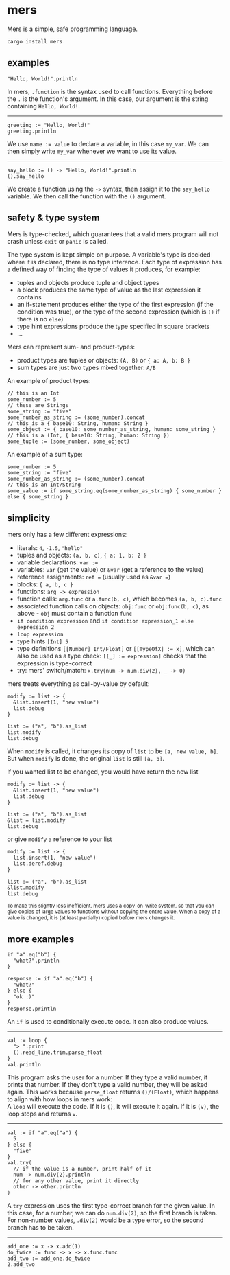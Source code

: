# mers

Mers is a simple, safe programming language.

```sh
cargo install mers
```

## examples

```
"Hello, World!".println
```

In mers, `.function` is the syntax used to call functions.
Everything before the `.` is the function's argument.
In this case, our argument is the string containing `Hello, World!`.

---

```
greeting := "Hello, World!"
greeting.println
```

We use `name := value` to declare a variable, in this case `my_var`.
We can then simply write `my_var` whenever we want to use its value.

---

```
say_hello := () -> "Hello, World!".println
().say_hello
```

We create a function using the `->` syntax, then assign it
to the `say_hello` variable.
We then call the function with the `()` argument.

## safety & type system

Mers is type-checked, which guarantees
that a valid mers program will not crash
unless `exit` or `panic` is called.

The type system is kept simple on purpose.
A variable's type is decided where it is declared,
there is no type inference. Each type of expression
has a defined way of finding the type of values it
produces, for example:

- tuples and objects produce tuple and object types
- a block produces the same type of value as the last expression it contains
- an if-statement produces either the type of the first expression (if the condition was true), or the type of the second expression (which is `()` if there is no `else`)
- type hint expressions produce the type specified in square brackets
- ...

Mers can represent sum- and product-types:

- product types are tuples or objects: `(A, B)` or `{ a: A, b: B }`
- sum types are just two types mixed together: `A/B`

An example of product types:

```
// this is an Int
some_number := 5
// these are Strings
some_string := "five"
some_number_as_string := (some_number).concat
// this is a { base10: String, human: String }
some_object := { base10: some_number_as_string, human: some_string }
// this is a (Int, { base10: String, human: String })
some_tuple := (some_number, some_object)
```

An example of a sum type:

```
some_number := 5
some_string := "five"
some_number_as_string := (some_number).concat
// this is an Int/String
some_value := if some_string.eq(some_number_as_string) { some_number } else { some_string }
```

## simplicity

mers only has a few different expressions:

- literals: `4`, `-1.5`, `"hello"`
- tuples and objects: `(a, b, c)`, `{ a: 1, b: 2 }`
- variable declarations: `var :=`
- variables: `var` (get the value) or `&var` (get a reference to the value)
- reference assignments: `ref =` (usually used as `&var =`)
- blocks: `{ a, b, c }`
- functions: `arg -> expression`
- function calls: `arg.func` or `a.func(b, c)`, which becomes `(a, b, c).func`
- associated function calls on objects: `obj:func` or `obj:func(b, c)`, as above - `obj` must contain a function `func`
- `if condition expression` and `if condition expression_1 else expression_2`
- `loop expression`
- type hints `[Int] 5`
- type definitions `[[Number] Int/Float]` or `[[TypeOfX] := x]`, which can also be used as a type check: `[[_] := expression]` checks that the expression is type-correct
- try: mers' switch/match: `x.try(num -> num.div(2), _ -> 0)`

mers treats everything as call-by-value by default:

```
modify := list -> {
  &list.insert(1, "new value")
  list.debug
}

list := ("a", "b").as_list
list.modify
list.debug
```

When `modify` is called, it changes its copy of `list` to be `[a, new value, b]`.
But when `modify` is done, the original `list` is still `[a, b]`.

If you wanted list to be changed, you would have return the new list

```
modify := list -> {
  &list.insert(1, "new value")
  list.debug
}

list := ("a", "b").as_list
&list = list.modify
list.debug
```

or give `modify` a reference to your list

```
modify := list -> {
  list.insert(1, "new value")
  list.deref.debug
}

list := ("a", "b").as_list
&list.modify
list.debug
```

<small>To make this slightly less inefficient, mers
uses a copy-on-write system, so that you
can give copies of large values to functions
without copying the entire value.
When a copy of a value is changed, it is (at
least partially) copied before mers changes it.</small>

## more examples

```
if "a".eq("b") {
  "what?".println
}

response := if "a".eq("b") {
  "what?"
} else {
  "ok :)"
}
response.println
```

An `if` is used to conditionally execute code.
It can also produce values.

---

```
val := loop {
  "> ".print
  ().read_line.trim.parse_float
}
val.println
```

This program asks the user for a number.
If they type a valid number, it prints that number.
If they don't type a valid number, they will be asked again.
This works because `parse_float` returns `()/(Float)`, which happens to align with how loops in mers work: \
A `loop` will execute the code. If it is `()`, it will execute it again. If it is `(v)`, the loop stops and returns `v`.

---

```
val := if "a".eq("a") {
  5
} else {
  "five"
}
val.try(
  // if the value is a number, print half of it
  num -> num.div(2).println
  // for any other value, print it directly
  other -> other.println
)
```

A `try` expression uses the first type-correct branch for the given value.
In this case, for a number, we can do `num.div(2)`, so the first branch is taken.
For non-number values, `.div(2)` would be a type error, so the second branch has to be taken.

---

```
add_one := x -> x.add(1)
do_twice := func -> x -> x.func.func
add_two := add_one.do_twice
2.add_two
```
